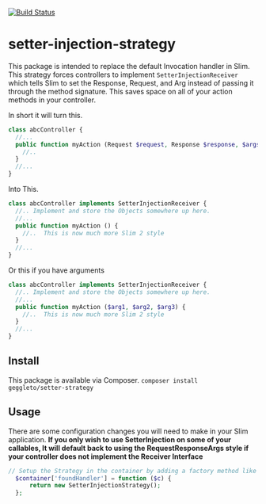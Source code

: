 [![Build Status](https://travis-ci.org/geggleto/setter-injection-strategy.svg?branch=master)](https://travis-ci.org/geggleto/setter-injection-strategy)

# setter-injection-strategy

This package is intended to replace the default Invocation handler in Slim. 
This strategy forces controllers to implement `SetterInjectionReceiver` which tells Slim to set the Response, Request, and Arg instead of
passing it through the method signature. This saves space on all of your action methods in your controller.

In short it will turn this.
```php
class abcController {
  //...
  public function myAction (Request $request, Response $response, $args = []) {
    //..
  }
  //...
}
```

Into This.
```php
class abcController implements SetterInjectionReceiver {
  //.. Implement and store the Objects somewhere up here.
  //...
  public function myAction () {
    //..  This is now much more Slim 2 style
  }
  //...
}
```

Or this if you have arguments
```php
class abcController implements SetterInjectionReceiver {
  //.. Implement and store the Objects somewhere up here.
  //...
  public function myAction ($arg1, $arg2, $arg3) {
    //..  This is now much more Slim 2 style
  }
  //...
}
```

## Install
This package is available via Composer. `composer install geggleto/setter-strategy`

## Usage

There are some configuration changes you will need to make in your Slim application.
**If you only wish to use SetterInjection on some of your callables, It will default back to using the RequestResponseArgs style if your controller does not implement the Receiver Interface**

```php
// Setup the Strategy in the container by adding a factory method like below.
  $container['foundHandler'] = function ($c) {
      return new SetterInjectionStrategy();
  };
```
